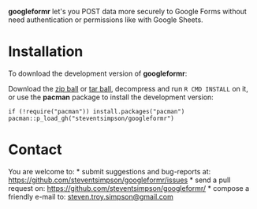 
**googleformr** let's you POST data more securely to Google Forms without need authentication or permissions like with Google Sheets.

Installation
============

To download the development version of **googleformr**:

Download the [zip
ball](https://github.com/steventsimpson/googleformr/zipball/master) or
[tar
ball](https://github.com/steventsimpson/googleformr/tarball/master),
decompress and run `R CMD INSTALL` on it, or use the **pacman** package
to install the development version:

    if (!require("pacman")) install.packages("pacman")
    pacman::p_load_gh("steventsimpson/googleformr")

Contact
=======

You are welcome to: \* submit suggestions and bug-reports at:
<https://github.com/steventsimpson/googleformr/issues> \* send a pull
request on: <https://github.com/steventsimpson/googleformr/> \* compose
a friendly e-mail to: <steven.troy.simpson@gmail.com>
